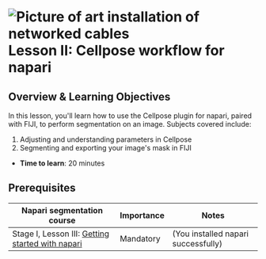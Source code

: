 ![Picture of art installation of networked cables](images/header_small.jpeg)
Lesson II: Cellpose workflow for napari
=======================

## Overview & Learning Objectives

In this lesson, you'll learn how to use the Cellpose plugin for napari, paired with FIJI, to perform segmentation on an image. Subjects covered include: 

1.  Adjusting and understanding parameters in Cellpose
2.  Segmenting and exporting your image's mask in FIJI 

- **Time to learn**: 20 minutes

## Prerequisites

| Napari segmentation course                                                                        | Importance | Notes |
| -------------------------------------------------------------------------------- | ---------- | ----- |
| Stage I, Lesson III: [Getting started with napari](https://chanzuckerberg.github.io/napari-segmentation-workshop/onboard/lesson3.html) | Mandatory  | (You installed napari successfully) | |

## 
